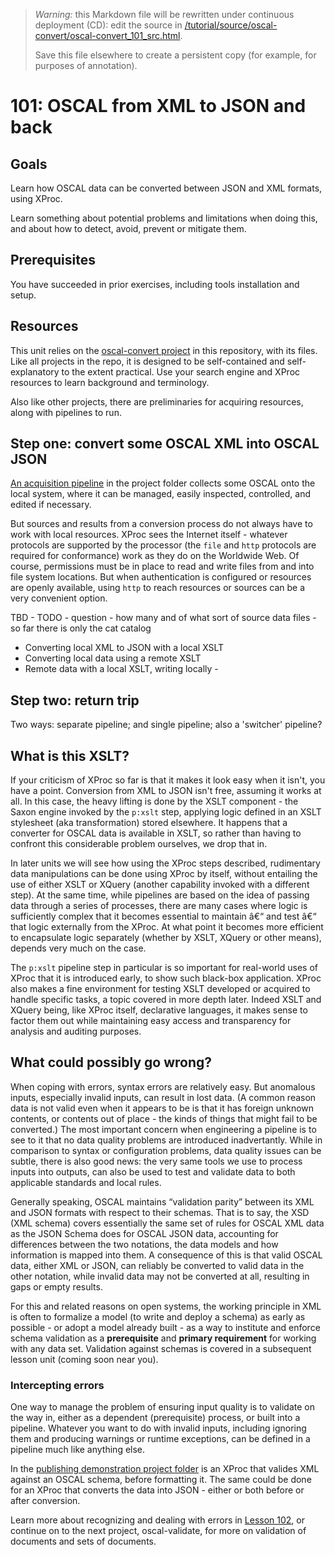 
> *Warning:* this Markdown file will be rewritten under continuous deployment (CD): edit the source in [/tutorial/source/oscal-convert/oscal-convert_101_src.html](../../../tutorial/source/oscal-convert/oscal-convert_101_src.html).
> 
> Save this file elsewhere to create a persistent copy (for example, for purposes of annotation).

# 101: OSCAL from XML to JSON and back

## Goals

Learn how OSCAL data can be converted between JSON and XML formats, using XProc.

Learn something about potential problems and limitations when doing this, and about how to detect, avoid, prevent or mitigate them.

## Prerequisites

You have succeeded in prior exercises, including tools installation and setup.

## Resources

This unit relies on the [oscal-convert project](../../../projects/oscal-convert/readme.md) in this repository, with its files. Like all projects in the repo, it is designed to be self-contained and self-explanatory to the extent practical. Use your search engine and XProc resources to learn background and terminology.

Also like other projects, there are preliminaries for acquiring resources, along with pipelines to run.

## Step one: convert some OSCAL XML into OSCAL JSON

[An acquisition pipeline](../../../projects/oscal-convert/GRAB-RESOURCES.xpl) in the project folder collects some OSCAL onto the local system, where it can be managed, easily inspected, controlled, and edited if necessary.

But sources and results from a conversion process do not always have to work with local resources. XProc sees the Internet itself - whatever protocols are supported by the processor (the `file` and `http` protocols are required for conformance) work as they do on the Worldwide Web. Of course, permissions must be in place to read and write files from and into file system locations. But when authentication is configured or resources are openly available, using `http` to reach resources or sources can be a very convenient option.

TBD - TODO - question - how many and of what sort of source data files - so far there is only the cat catalog

* Converting local XML to JSON with a local XSLT
* Converting local data using a remote XSLT
* Remote data with a local XSLT, writing locally - [](https://github.com/GSA/fedramp-automation/blob/master/dist/content/rev5/baselines/xml/FedRAMP_rev5_LOW-baseline-resolved-profile_catalog.xml)

## Step two: return trip

Two ways: separate pipeline; and single pipeline; also a 'switcher' pipeline?

## What is this XSLT?

If your criticism of XProc so far is that it makes it look easy when it isn't, you have a point. Conversion from XML to JSON isn't free, assuming it works at all. In this case, the heavy lifting is done by the XSLT component - the Saxon engine invoked by the `p:xslt` step, applying logic defined in an XSLT stylesheet (aka transformation) stored elsewhere. It happens that a converter for OSCAL data is available in XSLT, so rather than having to confront this considerable problem ourselves, we drop that in.

In later units we will see how using the XProc steps described, rudimentary data manipulations can be done using XProc by itself, without entailing the use of either XSLT or XQuery (another capability invoked with a different step). At the same time, while pipelines are based on the idea of passing data through a series of processes, there are many cases where logic is sufficiently complex that it becomes essential to maintain â€“ and test â€“ that logic externally from the XProc. At what point it becomes more efficient to encapsulate logic separately (whether by XSLT, XQuery or other means), depends very much on the case.

The `p:xslt` pipeline step in particular is so important for real-world uses of XProc that it is introduced early, to show such black-box application. XProc also makes a fine environment for testing XSLT developed or acquired to handle specific tasks, a topic covered in more depth later. Indeed XSLT and XQuery being, like XProc itself, declarative languages, it makes sense to factor them out while maintaining easy access and transparency for analysis and auditing purposes.

## What could possibly go wrong?

When coping with errors, syntax errors are relatively easy. But anomalous inputs, especially invalid inputs, can result in lost data. (A common reason data is not valid even when it appears to be is that it has foreign unknown contents, or contents out of place - the kinds of things that might fail to be converted.) The most important concern when engineering a pipeline is to see to it that no data quality problems are introduced inadvertantly. While in comparison to syntax or configuration problems, data quality issues can be subtle, there is also good news: the very same tools we use to process inputs into outputs, can also be used to test and validate data to both applicable standards and local rules.

Generally speaking, OSCAL maintains &ldquo;validation parity&rdquo; between its XML and JSON formats with respect to their schemas. That is to say, the XSD (XML schema) covers essentially the same set of rules for OSCAL XML data as the JSON Schema does for OSCAL JSON data, accounting for differences between the two notations, the data models and how information is mapped into them. A consequence of this is that valid OSCAL data, either XML or JSON, can reliably be converted to valid data in the other notation, while invalid data may not be converted at all, resulting in gaps or empty results.

For this and related reasons on open systems, the working principle in XML is often to formalize a model (to write and deploy a schema) as early as possible - or adopt a model already built - as a way to institute and enforce schema validation as a **prerequisite** and **primary requirement** for working with any data set. Validation against schemas is covered in a subsequent lesson unit (coming soon near you).

### Intercepting errors

One way to manage the problem of ensuring input quality is to validate on the way in, either as a dependent (prerequisite) process, or built into a pipeline. Whatever you want to do with invalid inputs, including ignoring them and producing warnings or runtime exceptions, can be defined in a pipeline much like anything else.

In the [publishing demonstration project                   folder](../../../projects/oscal-publish/publish-oscal-catalog.xpl) is an XProc that valides XML against an OSCAL schema, before formatting it. The same could be done for an XProc that converts the data into JSON - either or both before or after conversion.

Learn more about recognizing and dealing with errors in [Lesson                   102](oscal-convert_102_src.html), or continue on to the next project, oscal-validate, for more on validation of documents and sets of documents.
